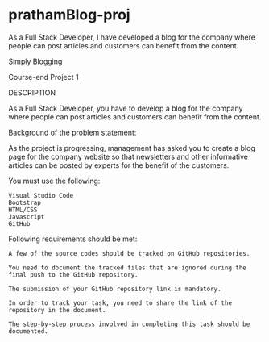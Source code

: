 # prathamBlog-proj

As a Full Stack Developer, I have developed a blog for the company where people can post articles and customers can benefit from the content.

Simply Blogging

Course-end Project 1

DESCRIPTION

As a Full Stack Developer, you have to develop a blog for the company where people can post articles and customers can benefit from the content.

Background of the problem statement:

As the project is progressing, management has asked you to create a blog page for the company website so that newsletters and other informative articles can be posted by experts for the benefit of the customers.

You must use the following:

    Visual Studio Code
    Bootstrap
    HTML/CSS
    Javascript
    GitHub

Following requirements should be met:

    A few of the source codes should be tracked on GitHub repositories.

    You need to document the tracked files that are ignored during the final push to the GitHub repository.

    The submission of your GitHub repository link is mandatory.

    In order to track your task, you need to share the link of the repository in the document.

    The step-by-step process involved in completing this task should be documented.
